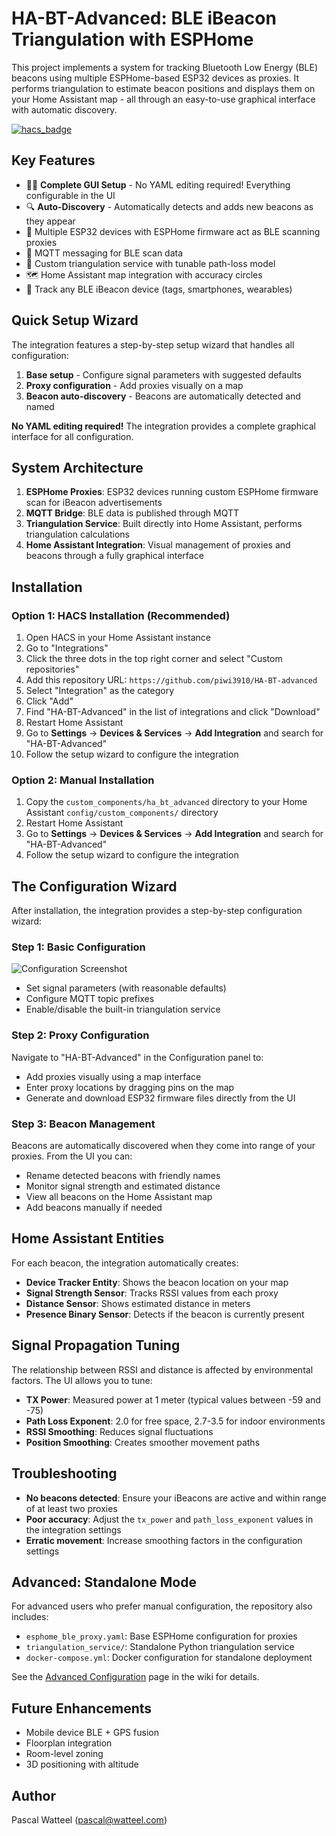 # HA-BT-Advanced: BLE iBeacon Triangulation with ESPHome

This project implements a system for tracking Bluetooth Low Energy (BLE) beacons using multiple ESPHome-based ESP32 devices as proxies. It performs triangulation to estimate beacon positions and displays them on your Home Assistant map - all through an easy-to-use graphical interface with automatic discovery.

[![hacs_badge](https://img.shields.io/badge/HACS-Custom-orange.svg?style=for-the-badge)](https://github.com/hacs/integration)

## Key Features

- 🧙‍♂️ **Complete GUI Setup** - No YAML editing required! Everything configurable in the UI
- 🔍 **Auto-Discovery** - Automatically detects and adds new beacons as they appear
- 📡 Multiple ESP32 devices with ESPHome firmware act as BLE scanning proxies
- 🔄 MQTT messaging for BLE scan data
- 📐 Custom triangulation service with tunable path-loss model
- 🗺️ Home Assistant map integration with accuracy circles
- 📱 Track any BLE iBeacon device (tags, smartphones, wearables)

## Quick Setup Wizard

The integration features a step-by-step setup wizard that handles all configuration:

1. **Base setup** - Configure signal parameters with suggested defaults
2. **Proxy configuration** - Add proxies visually on a map
3. **Beacon auto-discovery** - Beacons are automatically detected and named

**No YAML editing required!** The integration provides a complete graphical interface for all configuration.

## System Architecture

1. **ESPHome Proxies**: ESP32 devices running custom ESPHome firmware scan for iBeacon advertisements
2. **MQTT Bridge**: BLE data is published through MQTT
3. **Triangulation Service**: Built directly into Home Assistant, performs triangulation calculations
4. **Home Assistant Integration**: Visual management of proxies and beacons through a fully graphical interface

## Installation

### Option 1: HACS Installation (Recommended)

1. Open HACS in your Home Assistant instance
2. Go to "Integrations"
3. Click the three dots in the top right corner and select "Custom repositories"
4. Add this repository URL: `https://github.com/piwi3910/HA-BT-advanced`
5. Select "Integration" as the category
6. Click "Add"
7. Find "HA-BT-Advanced" in the list of integrations and click "Download"
8. Restart Home Assistant
9. Go to **Settings** → **Devices & Services** → **Add Integration** and search for "HA-BT-Advanced"
10. Follow the setup wizard to configure the integration

### Option 2: Manual Installation 

1. Copy the `custom_components/ha_bt_advanced` directory to your Home Assistant `config/custom_components/` directory
2. Restart Home Assistant
3. Go to **Settings** → **Devices & Services** → **Add Integration** and search for "HA-BT-Advanced"
4. Follow the setup wizard to configure the integration

## The Configuration Wizard

After installation, the integration provides a step-by-step configuration wizard:

### Step 1: Basic Configuration

![Configuration Screenshot](https://github.com/piwi3910/HA-BT-advanced/raw/main/images/config_screen.png)

- Set signal parameters (with reasonable defaults)
- Configure MQTT topic prefixes
- Enable/disable the built-in triangulation service

### Step 2: Proxy Configuration

Navigate to "HA-BT-Advanced" in the Configuration panel to:

- Add proxies visually using a map interface
- Enter proxy locations by dragging pins on the map
- Generate and download ESP32 firmware files directly from the UI

### Step 3: Beacon Management

Beacons are automatically discovered when they come into range of your proxies. From the UI you can:

- Rename detected beacons with friendly names
- Monitor signal strength and estimated distance
- View all beacons on the Home Assistant map
- Add beacons manually if needed

## Home Assistant Entities

For each beacon, the integration automatically creates:

- **Device Tracker Entity**: Shows the beacon location on your map
- **Signal Strength Sensor**: Tracks RSSI values from each proxy
- **Distance Sensor**: Shows estimated distance in meters
- **Presence Binary Sensor**: Detects if the beacon is currently present

## Signal Propagation Tuning

The relationship between RSSI and distance is affected by environmental factors. The UI allows you to tune:

- **TX Power**: Measured power at 1 meter (typical values between -59 and -75)
- **Path Loss Exponent**: 2.0 for free space, 2.7-3.5 for indoor environments
- **RSSI Smoothing**: Reduces signal fluctuations 
- **Position Smoothing**: Creates smoother movement paths

## Troubleshooting

- **No beacons detected**: Ensure your iBeacons are active and within range of at least two proxies
- **Poor accuracy**: Adjust the `tx_power` and `path_loss_exponent` values in the integration settings
- **Erratic movement**: Increase smoothing factors in the configuration settings

## Advanced: Standalone Mode

For advanced users who prefer manual configuration, the repository also includes:

- `esphome_ble_proxy.yaml`: Base ESPHome configuration for proxies
- `triangulation_service/`: Standalone Python triangulation service
- `docker-compose.yml`: Docker configuration for standalone deployment

See the [Advanced Configuration](https://github.com/piwi3910/HA-BT-advanced/wiki) page in the wiki for details.

## Future Enhancements

- Mobile device BLE + GPS fusion
- Floorplan integration
- Room-level zoning
- 3D positioning with altitude

## Author

Pascal Watteel (pascal@watteel.com)